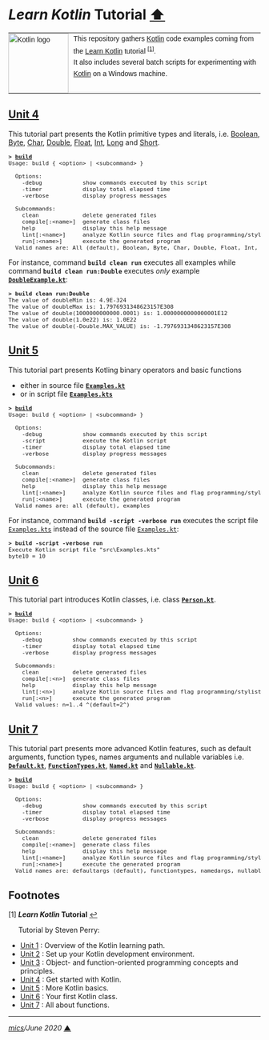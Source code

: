 # <span id="top">*Learn Kotlin* Tutorial</span> <span style="size:30%;"><a href="../README.md">⬆</a></span>

<table style="font-family:Helvetica,Arial;font-size:14px;line-height:1.6;">
  <tr>
  <td style="border:0;padding:0 10px 0 0;min-width:120px;"><a href="https://kotlinlang.org/"><img src="https://kotlinlang.org/assets/images/open-graph/kotlin_250x250.png" width="120" alt="Kotlin logo"/></a></td>
  <td style="border:0;padding:0;vertical-align:text-top;">This repository gathers <a href="https://kotlinlang.org/">Kotlin</a> code examples coming from the <a href="https://developer.ibm.com/series/learn-kotlin/">Learn Kotlin</a> tutorial <sup id="anchor_01"><a href="#footnote_01">[1]</a></sup>.<br/>
  It also includes several batch scripts for experimenting with <a href="https://kotlinlang.org/">Kotlin</a> on a Windows machine.
  </td>
  </tr>
</table>

## <span id="unit_4">[Unit 4][unit_4]</span>

This tutorial part presents the Kotlin primitive types and literals, i.e. [Boolean](Unit_4/src/main/kotlin/BooleanExample.kt), [Byte](Unit_4/src/main/kotlin/ByteExample.kt), [Char](Unit_4/src/main/kotlin/CharExample.kt), [Double](Unit_4/src/main/kotlin/DoubleExample.kt), [Float](Unit_4/src/main/kotlin/FloatExample.kt), [Int](Unit_4/src/main/kotlin/IntExample.kt), [Long](Unit_4/src/main/kotlin/LongExample.kt) and [Short](Unit_4/src/main/kotlin/ShortExample.kt).

<pre style="font-size:80%;">
<b>&gt; <a href="Unit_4/build.bat">build</a></b>
Usage: build { &lt;option&gt; | &lt;subcommand&gt; }
&nbsp;
  Options:
    -debug            show commands executed by this script
    -timer            display total elapsed time
    -verbose          display progress messages
&nbsp;
  Subcommands:
    clean             delete generated files
    compile[:&lt;name&gt;]  generate class files
    help              display this help message
    lint[:&lt;name&gt;]     analyze Kotlin source files and flag programming/stylistic errors
    run[:&lt;name&gt;]      execute the generated program
  Valid names are: All (default), Boolean, Byte, Char, Double, Float, Int, Long, Short
</pre>

For instance, command **`build clean run`** executes all examples while command **`build clean run:Double`** executes *only* example [**`DoubleExample.kt`**](Unit_4/src/main/kotlin/DoubleExample.kt):

<pre style="font-size:80%;">
<b>&gt; build clean run:Double</b>
The value of doubleMin is: 4.9E-324
The value of doubleMax is: 1.7976931348623157E308
The value of double(1000000000000.0001) is: 1.0000000000000001E12
The value of double(1.0e22) is: 1.0E22
The value of double(-Double.MAX_VALUE) is: -1.7976931348623157E308
</pre>

## <span id="unit_5">[Unit 5][unit_5]</span>

This tutorial part presents Kotling binary operators and basic functions
- either in source file [**`Examples.kt`**](Unit_5/src/main/kotlin/Examples.kt)
- or in script file [**`Examples.kts`**](Unit_5/src/Examples.kts)

<pre style="font-size:80%;">
<b>&gt; <a href="Unit_5/build.bat">build</a></b>
Usage: build { &lt;option&gt; | &lt;subcommand&gt; }

  Options:
    -debug            show commands executed by this script
    -script           execute the Kotlin script
    -timer            display total elapsed time
    -verbose          display progress messages

  Subcommands:
    clean             delete generated files
    compile[:&lt;name&gt;]  generate class files
    help              display this help message
    lint[:&lt;name&gt;]     analyze Kotlin source files and flag programming/stylistic errors
    run[:&lt;name&gt;]      execute the generated program
  Valid names are: all (default), examples
</pre>

For instance, command **`build -script -verbose run`** executes the script file [`Examples.kts`](Unit_5/src/Examples.kts) instead of the source file [`Examples.kt`](Unit_5/src/main/kotlin/Examples.kt):

<pre style="font-size:80%;">
<b>&gt; build -script -verbose run</b>
Execute Kotlin script file "src\Examples.kts"
byte10 = 10
</pre>

## <span id="unit_6">[Unit 6][unit_6]</span>

This tutorial part introduces Kotlin classes, i.e. class [**`Person.kt`**](Unit_6/src/main/kotlin/example1/Person.kt).

<pre style="font-size:80%;">
<b>&gt; <a href="Unit_6/build.bat">build</a></b>
Usage: build { &lt;option&gt; | &lt;subcommand&gt; }
&nbsp;
  Options:
    -debug         show commands executed by this script
    -timer         display total elapsed time
    -verbose       display progress messages
&nbsp;
  Subcommands:
    clean          delete generated files
    compile[:&lt;n&gt;]  generate class files
    help           display this help message
    lint[:&lt;n&gt;]     analyze Kotlin source files and flag programming/stylistic errors
    run[:&lt;n&gt;]      execute the generated program
  Valid values: n=1..4 ^(default=2^)
</pre>

## <span id="unit_7">[Unit 7][unit_7]</span>

This tutorial part presents more advanced Kotlin features, such as default arguments, function types, names arguments and nullable variables i.e. [**`Default.kt`**](Unit_7/src/main/kotlin/defaultargs), [**`FunctionTypes.kt`**](Unit_7/src/main/kotlin/functiontypes), [**`Named.kt`**](Unit_7/src/main/kotlin/namedargs) and [**`Nullable.kt`**](Unit_7/src/main/kotlin/nullable).

<pre style="font-size:80%;">
<b>&gt; <a href="Unit_7/build.bat">build</a></b>
Usage: build { &lt;option&gt; | &lt;subcommand&gt; }

  Options:
    -debug            show commands executed by this script
    -timer            display total elapsed time
    -verbose          display progress messages

  Subcommands:
    clean             delete generated files
    compile[:&lt;name&gt;]  generate class files
    help              display this help message
    lint[:&lt;name&gt;]     analyze Kotlin source files and flag programming/stylistic errors
    run[:&lt;name&gt;]      execute the generated program
  Valid names are: defaultargs (default), functiontypes, namedargs, nullable
</pre>

## <span id="footnotes">Footnotes</span>

<a name="footnote_01">[1]</a> ***Learn Kotlin* Tutorial** [↩](#anchor_01)

<p style="margin:0 0 1em 20px;">
Tutorial by Steven Perry:
</p>
<ul>
<li><a href="https://developer.ibm.com/series/learn-kotlin/">Unit 1</a> : Overview of the Kotlin learning path.</li>
<li><a href="https://developer.ibm.com/tutorials/learn-kotlin-2/">Unit 2</a> : Set up your Kotlin development environment.</li>
<li><a href="https://developer.ibm.com/tutorials/learn-kotlin-3/">Unit 3</a> : Object- and function-oriented programming concepts and principles.</li>
<li><a href="https://developer.ibm.com/tutorials/learn-kotlin-4/">Unit 4</a> : Get started with Kotlin.</li>
<li><a href="https://developer.ibm.com/tutorials/learn-kotlin-5/">Unit 5</a> : More Kotlin basics.</li>
<li><a href="https://developer.ibm.com/tutorials/learn-kotlin-6/">Unit 6</a> : Your first Kotlin class.</li>
<li><a href="https://developer.ibm.com/tutorials/learn-kotlin-7/">Unit 7</a> : All about functions.</li>
</ul>

***

*[mics](https://lampwww.epfl.ch/~michelou/)/June 2020* [**&#9650;**](#top)
<span id="bottom">&nbsp;</span>

<!-- link refs -->

[unit_4]: https://developer.ibm.com/tutorials/learn-kotlin-4/
[unit_5]: https://developer.ibm.com/tutorials/learn-kotlin-5/
[unit_6]: https://developer.ibm.com/tutorials/learn-kotlin-6/
[unit_7]: https://developer.ibm.com/tutorials/learn-kotlin-7/
